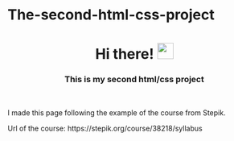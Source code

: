 # The-second-html-css-project
<h1 align="center">Hi there! 
<img src="https://github.com/blackcater/blackcater/raw/main/images/Hi.gif" height="32"/></h1>
<h3 align="center">This is my second html/css project</h3>
<br>
<p>I made this page following the example of the course from Stepik.</p>
<p>Url of the course: https://stepik.org/course/38218/syllabus</p>
